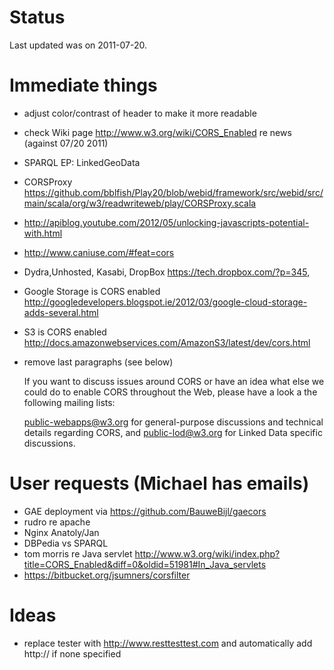 # Status

Last updated was on 2011-07-20.

# Immediate things

* adjust color/contrast of header to make it more readable
* check Wiki page http://www.w3.org/wiki/CORS_Enabled re news (against 07/20 2011)
* SPARQL EP: LinkedGeoData
* CORSProxy https://github.com/bblfish/Play20/blob/webid/framework/src/webid/src/main/scala/org/w3/readwriteweb/play/CORSProxy.scala
* http://apiblog.youtube.com/2012/05/unlocking-javascripts-potential-with.html
* http://www.caniuse.com/#feat=cors
* Dydra,Unhosted, Kasabi, DropBox https://tech.dropbox.com/?p=345, 
* Google Storage is CORS enabled http://googledevelopers.blogspot.ie/2012/03/google-cloud-storage-adds-several.html
* S3 is CORS enabled http://docs.amazonwebservices.com/AmazonS3/latest/dev/cors.html
* remove last paragraphs (see below)


	If you want to discuss issues around CORS or have an idea what else we could do to enable CORS throughout the Web, please have a look a the following mailing lists:

	public-webapps@w3.org for general-purpose discussions and technical details regarding CORS, and
	public-lod@w3.org for Linked Data specific discussions.
	

# User requests (Michael has emails)

* GAE deployment via https://github.com/BauweBijl/gaecors
* rudro re apache
* Nginx Anatoly/Jan
* DBPedia vs SPARQL
* tom morris re Java servlet http://www.w3.org/wiki/index.php?title=CORS_Enabled&diff=0&oldid=51981#In_Java_servlets
* https://bitbucket.org/jsumners/corsfilter

	
# Ideas

* replace tester with http://www.resttesttest.com and automatically add http:// if none  specified
